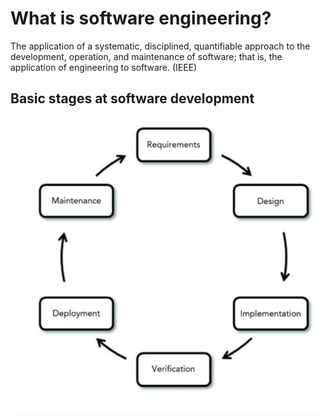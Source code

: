 # What is software engineering?

The application of a systematic, disciplined, quantifiable approach to the development, operation, and maintenance of software; that is, the application of engineering to software. (IEEE)

## Basic stages at software development

![1](https://github.com/AldahirLopezNavarrete/Computer_engineering/blob/main/Software_Engineering/images/1.png)
